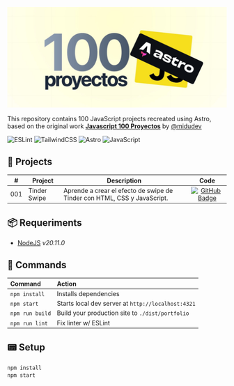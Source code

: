 ![astro-100-projects][readme_img]

This repository contains 100 JavaScript projects recreated using Astro, based on the original work **[Javascript 100 Proyectos][javascript100dev]** by [@midudev][midudev]

![ESLint][eslint-badge]
![TailwindCSS][tailwind-badge]
![Astro][astro-badge]
![JavaScript][javascript-badge]

## 💼 Projects

| #     | Project         | Description                                                               | Code                                        |
| :---: | --------------- | ------------------------------------------------------------------------- | :-----------------------------------------: |
| 001   | Tinder Swipe    | Aprende a crear el efecto de swipe de Tinder con HTML, CSS y JavaScript.  | [![GitHub Badge][github-badge]][project001] |

## 📦 Requeriments

- [NodeJS][nodejs-url] _v20.11.0_

## 🚀 Commands

| Command                   | Action                                                  |
| :------------------------ | :------------------------------------------------------ |
| `npm install`             | Installs dependencies                                   |
| `npm start`               | Starts local dev server at `http://localhost:4321`      |
| `npm run build`           | Build your production site to `./dist/portfolio`        |
| `npm run lint`            | Fix linter w/ ESLint                                    |

## 📟 Setup

```bash
npm install
npm start
```

[readme_img]: ./public/readme.png
[javascript100dev]: https://javascript100.dev
[midudev]: https://midu.dev
[eslint-badge]: https://img.shields.io/badge/ESLint-4B3263?style=for-the-badge&logo=eslint&logoColor=white
[tailwind-badge]: https://img.shields.io/badge/tailwindcss-%2338B2AC.svg?style=for-the-badge&logo=tailwind-css&logoColor=white
[astro-badge]: https://img.shields.io/badge/astro-%232C2052.svg?style=for-the-badge&logo=astro&logoColor=white
[javascript-badge]: https://img.shields.io/badge/javascript-%23323330.svg?style=for-the-badge&logo=javascript&logoColor=%23F7DF1E
[nodejs-url]: https://nodejs.org
[github-badge]: https://img.shields.io/badge/code-181717?logo=github&logoColor=fff&style=flat-square

[project001]: ./src/components/projects/01-tinder-swipe/index.astro